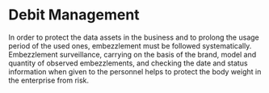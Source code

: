 # Debit Management
In order to protect the data assets in the business and to prolong the usage period of the used ones, embezzlement must be followed systematically. Embezzlement surveillance, carrying on the basis of the brand, model and quantity of observed embezzlements, and checking the date and status information when given to the personnel helps to protect the body weight in the enterprise from risk.
 
